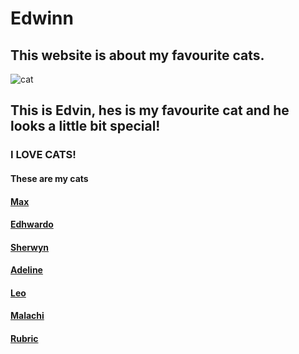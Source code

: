 # Edwinn

## This website is about my favourite cats. 

![cat](https://i.pinimg.com/474x/65/11/b7/6511b73fd51f054d5daa2720dbaf38a8--ugly-dogs-pet-pictures.jpg)

## This is Edvin, hes is my favourite cat and he looks a little bit special!
  
### I LOVE CATS!

#### These are my cats

#### [Max](https://edwinnwong.github.io/Max/)

#### [Edhwardo]( https://edwinnwong.github.io/Edhwardo/)

#### [Sherwyn](https://edwinnwong.github.io/Sherwyn/)

#### [Adeline]( https://edwinnwong.github.io/Adeline/)

#### [Leo](https://edwinnwong.github.io/Leo/)

#### [Malachi](https://edwinnwong.github.io/Malachi/)

#### [Rubric](https://edwinnwong.github.io/Rubric/)
